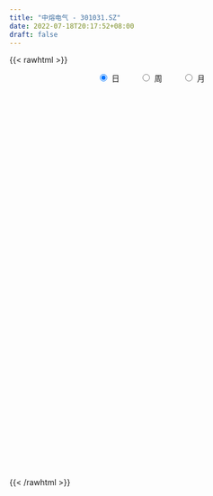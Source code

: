 ```yaml
---
title: "中熔电气 - 301031.SZ"
date: 2022-07-18T20:17:52+08:00
draft: false
---
```

{{< rawhtml >}}
    <div style="text-align: center">
        <label style="padding: 1rem;"><input style="margin-right: .5rem" type="radio" name="period" value="D" checked onclick="period_change(this)">日</label>
        <label style="padding: 1rem;"><input style="margin-right: .5rem" type="radio" name="period" value="W" onclick="period_change(this)">周</label>
        <label style="padding: 1rem;"><input style="margin-right: .5rem" type="radio" name="period" value="M" onclick="period_change(this)">月</label>
    </div>
    <div id="chart" style="height: 700px;"></div> 
    <script type="text/javascript">
        const D_v = [117545.17,95387.26,63623.5,35117.33,33088.33,37667.47,27755.54,21167.4,29361.56,29210.8,25704.36,17699.7,48457.5,29195.64,34191.98,28877.55,19978.08,19301.94,18380.1,19756.88,13368.11,10651.01,15685.93,11089.51,8859.0,16265.27,11940.61,14510.06,10071.37,11080.78,9082.58,8816.93,7901.0,22730.0,19093.28,16916.08,13939.55,11265.0,8786.0,7247.46,5138.44,5774.0,8325.46,6063.0,3686.39,9606.57,6725.11,5648.0,6908.0,5805.0,10561.19,11828.79,7138.0,8255.73,10280.0,6796.96,8212.75,9655.17,7682.0,6073.0,5466.0,24700.97,12949.0,11458.98,8765.05,20769.19,19089.76,17507.72,9573.0,10285.87,13227.66,8429.0,11474.74,6476.7,16325.09,8630.55,5866.85,8641.0,5688.35,18601.64,21357.0,28757.94,24996.62,18209.62,10773.34,11553.0,9545.99,8270.99,5737.0,6948.62,6558.97,7007.0,7449.48,5479.58,5076.27,7052.0,4467.35,2358.0,3748.0,4732.92,7257.97,4045.11,3612.42,4058.0,3167.99,5539.0,7072.0,3992.92,2311.0,4506.0,6939.55,4454.97,5310.97,4368.59,8470.84,11468.08,5769.0,5201.9,5547.0,6982.0,6311.86,6781.0,3849.0,7196.36,11125.88,6244.0,5475.0,3069.93,3656.45,3885.45,4860.2,3979.0,3251.82,2504.0,2243.86,3701.0,9202.68,7504.2,3428.2,3222.0,3005.0,2121.0,6621.0,2922.0,1856.0,4905.5,5471.5,6110.86,5087.0,2906.0,2127.0,2411.98,4037.0,3582.86,4111.66,3266.45,3344.0,3225.52,2532.0,3081.0,2885.0,4911.9,4824.8,2003.0,3240.64,2945.0,2241.61,2620.0,1784.0,9894.57,4227.0,3329.0,6136.06,3584.0,2683.57,4200.2,3371.01,3555.26,2618.0,2384.0,3517.14,4291.86,3944.98,3489.55,1888.0,2547.95,2137.82,3177.98,3199.0,4867.83,10210.95,12623.51,9313.32,9145.23,4981.0,7238.99,8099.53,3428.0,3274.0,6042.0,3841.0,8317.38,5750.01,4042.0,4502.7,4370.0,3258.22,3847.22,3245.0,5851.36,5154.03,4254.72,7776.36,9951.27,5532.97,2631.27,3507.0,3116.63,10343.39,7129.0,4049.0,2854.6,5069.06,7422.92,5288.84,5069.76,7305.16,7536.46,4788.35,3636.76,7163.09,3892.0,2143.79,3348.0,5910.0,3996.8,5810.49,2978.0,3259.11,2930.05,3484.0,10058.0,11872.67,6936.67]
const D_histogram = [0.0,1.0051282051,1.4614408649,1.4820591498,1.936062659,2.1886822214,1.6899410601,1.6181330193,1.7814476225,1.0584284219,1.1300057277,2.9900679463,3.8597298277,3.2590736559,4.2242717374,5.0532329918,5.3589248004,4.2534965315,3.057249647,3.0193875131,2.3031601326,0.9138834684,-0.7786389468,-2.5407361243,-3.4703411957,-3.1354754136,-3.232283598,-2.3523429938,-1.9437422733,-2.1175063218,-2.0450167679,-2.2908463078,-2.4889785827,-3.6354350315,-5.3538463849,-5.5734777755,-5.6355034918,-5.0319026433,-4.0899852397,-3.2039015967,-2.6804169425,-2.4750962815,-2.6568351693,-2.4101855588,-2.2579312039,-2.5218651437,-2.4693077679,-2.4663102783,-2.4876355253,-2.3317086615,-1.6431556523,-0.748839392,-0.4510257882,0.2222250404,1.6712667355,2.1929996273,2.3864298935,2.7363079134,3.0684073118,3.1658495836,3.050920957,3.1440161261,2.7721570817,1.8903907831,1.3040221806,1.6561762497,2.1161320619,2.4577297285,2.1521639397,1.8464748436,2.190701337,2.0883383749,2.0991467165,2.0096117418,1.4871543298,1.3504193017,0.9649506939,-0.0261951951,-0.501281145,1.1753474152,1.6958362282,2.5792526551,2.256942047,2.1364348971,1.9211384151,2.149838775,1.6450216065,0.6865712825,0.1810637924,-0.5824382555,-0.7221808002,-1.194618222,-1.6572788057,-1.9332565342,-2.0522917453,-2.2745536372,-2.6218998824,-2.5869494521,-2.7435553175,-2.9157793961,-2.419691396,-1.9629982926,-1.5006859064,-1.4960081555,-1.7788314982,-2.3078520656,-2.5191265628,-2.2744726058,-2.0752482635,-2.1878189199,-2.4147295891,-2.10814699,-1.6411828616,-1.405225164,-0.9683981112,-0.2061911185,-0.1729757754,-0.0332389069,-0.5187494221,-1.0127785453,-1.3224821274,-1.3238206078,-1.4191647666,-0.8938353781,0.016716768,1.0003329421,1.3192177263,1.1832313995,0.9044186308,0.7911466108,0.479442262,0.5870219414,0.2899104599,0.1841917633,0.2195109108,-0.0969111249,-0.5614681065,-1.0224030513,-1.5388138552,-1.7562835738,-1.4429569722,-1.2089342265,-0.4533893139,0.0307811307,0.2141089997,0.0953916078,0.657455211,1.0842934138,1.7391235091,2.1105520197,2.2015729097,2.0438709529,1.4364926226,0.7762190361,0.1398859121,-0.5154115351,-0.8586131102,-0.7916070176,-0.9382588726,-1.319405734,-1.7632770244,-1.3116882606,-0.7605059662,-0.4472005171,-0.2760602128,-0.1264255076,0.147678229,0.1928062836,0.2032925965,0.0193835665,-0.4216381591,-0.4655792088,-0.615290266,-0.7537605425,-0.8845047982,-1.1164085334,-1.1845029522,-1.3906298801,-1.2404431689,-1.1514931537,-0.9223595456,-0.8137438302,-0.3690525321,-0.0469778997,0.1457284781,0.1735248953,0.1943855138,-0.0510137522,-0.3839486794,-0.3328627631,0.8076900905,1.6670873931,2.1980265717,2.7984914216,3.0434699503,3.3266553977,3.5322271288,3.5178007997,3.4909631616,3.569135649,3.4245632512,3.5543287645,3.3025193262,2.8089229616,2.2808932948,1.5297630717,1.0288746243,0.5760045199,0.1494935089,0.1846326641,0.3351928163,0.4077648155,0.9251375831,1.723981576,1.748505782,1.6410858196,1.2097112749,1.072500589,1.382237838,1.2264810414,0.7262571514,0.3812251511,0.494659887,0.8928460615,0.8913866919,0.9552940554,1.0757044121,1.1991533566,1.0051484724,0.6334505077,-0.091956846,-0.4290194841,-0.7446205678,-0.7892122546,-1.0841916217,-1.3209781571,-1.0234054965,-1.2714555978,-1.6707299764,-2.2332240371,-2.3471592947,-1.5010914958,-0.928978403,-0.7664087107]
const D_fast = [0.0,1.2564102564,2.0780831324,2.4692162047,3.4072353787,4.2070254965,4.1307696001,4.4634948141,5.072171323,4.6137592279,4.9678379656,7.5754171708,9.4100115091,9.6241237512,11.6453897671,13.7376592694,15.3830822781,15.3410281422,14.9090936694,15.6260784138,15.4856410664,14.3248352693,12.4376531175,10.0403719088,8.2431815385,7.7941784672,6.8892993833,7.1811542391,7.1038193912,6.4006787623,5.9619141241,5.1433730074,4.3229960867,2.2676808801,-0.7891920696,-2.402192904,-3.8730944933,-4.5274693055,-4.6080482119,-4.5229399681,-4.6695595495,-5.0830129588,-5.928960639,-6.2848574182,-6.6970858643,-7.59148609,-8.1562556562,-8.7698357362,-9.4130698645,-9.840070166,-9.5623060699,-8.8551996576,-8.6701425008,-7.9413354122,-6.0744770332,-5.0044942345,-4.214456495,-3.1805014968,-2.0813002703,-1.1923956026,-0.54459399,0.3345052106,0.6556854366,0.2465168338,-0.0138462235,0.7523519079,1.7413407356,2.6973708344,2.9298460305,3.0857756453,3.9776774729,4.3973991046,4.9329941253,5.345862086,5.1951932565,5.3960630538,5.2518321195,4.2541374317,3.6537311956,5.6241966095,6.5686444796,8.0968740703,8.3387989739,8.7524005483,9.0173886701,9.7835487237,9.6899869569,8.9031794535,8.4429379114,7.5338262998,7.213538555,6.4424465777,5.5654662926,4.8061744305,4.174066283,3.3831659819,2.3803447661,1.7685578333,0.9260631386,0.024894211,-0.0839406379,-0.1179971076,-0.0308561981,-0.4001804861,-1.1277117033,-2.2336952872,-3.0747514251,-3.3987156195,-3.718303343,-4.3778287294,-5.2084217959,-5.4288759443,-5.3722075313,-5.4875561247,-5.2928285997,-4.5821693866,-4.5921979873,-4.4607708456,-5.0759687163,-5.8231924759,-6.4635165897,-6.7958102221,-7.2459455725,-6.9440750286,-6.0293436905,-4.7956442809,-4.1469550651,-3.987133542,-4.039841653,-3.9553270203,-4.1471708036,-3.8928356389,-4.1174695054,-4.1771402612,-4.0869433859,-4.4275932029,-5.0325172111,-5.7490529188,-6.6501671864,-7.3067077985,-7.3541204399,-7.4223312508,-6.7801336668,-6.2882679395,-6.0514128205,-6.1462823105,-5.4198549046,-4.7219433483,-3.6323323757,-2.7332658602,-2.0918517428,-1.7385859614,-1.986841136,-2.4530599635,-3.0544216094,-3.8385719404,-4.3964267931,-4.5273224549,-4.908539028,-5.6195373229,-6.5042278694,-6.3805611708,-6.019505368,-5.8180000482,-5.7158747971,-5.5978464687,-5.2868231748,-5.1934935494,-5.1321840873,-5.3112472257,-5.8576784911,-6.018014343,-6.3215479667,-6.6484583788,-7.000328834,-7.5113347026,-7.8755548594,-8.4293392574,-8.5892633384,-8.7881866116,-8.7896428899,-8.8844631321,-8.532034967,-8.2217048095,-7.9925663123,-7.9213886712,-7.8519316742,-8.1100843782,-8.5390064754,-8.5711362498,-7.2286608736,-5.9524917227,-4.8720459012,-3.5719581959,-2.5661121796,-1.4512628827,-0.3626343694,0.5023895013,1.3482926536,2.3187490532,3.0303174683,4.0486651727,4.622485566,4.8311199417,4.8733135986,4.5046241435,4.2609543522,3.9520853778,3.562947744,3.6442450651,3.8786034214,4.0531166245,4.801773788,6.0316131748,6.4932638263,6.7961153188,6.6671685928,6.7980830542,7.4533797627,7.6042432265,7.2855836243,7.0358579118,7.2729576195,7.8943553094,8.1157426127,8.4184734901,8.8078099497,9.2310472335,9.2883294674,9.0749941296,8.3265975644,7.8822800553,7.3805238296,7.1386290792,6.5726018066,6.005570732,6.0472920185,5.4813780176,4.664421145,3.543621075,2.8428959937,3.3136909187,3.6535594107,3.6245269254]
const D_slow = [0.0,0.2512820513,0.6166422675,0.987157055,1.4711727197,2.0183432751,2.4408285401,2.8453617949,3.2907237005,3.555330806,3.8378322379,4.5853492245,5.5502816814,6.3650500954,7.4211180297,8.6844262777,10.0241574778,11.0875316106,11.8518440224,12.6066909007,13.1824809338,13.4109518009,13.2162920642,12.5811080332,11.7135227342,10.9296538808,10.1215829813,9.5334972329,9.0475616645,8.5181850841,8.0069308921,7.4342193151,6.8119746695,5.9031159116,4.5646543154,3.1712848715,1.7624089985,0.5044333377,-0.5180629722,-1.3190383714,-1.989142607,-2.6079166774,-3.2721254697,-3.8746718594,-4.4391546604,-5.0696209463,-5.6869478883,-6.3035254579,-6.9254343392,-7.5083615045,-7.9191504176,-8.1063602656,-8.2191167126,-8.1635604526,-7.7457437687,-7.1974938619,-6.6008863885,-5.9168094101,-5.1497075822,-4.3582451863,-3.595514947,-2.8095109155,-2.1164716451,-1.6438739493,-1.3178684041,-0.9038243417,-0.3747913263,0.2396411059,0.7776820908,1.2393008017,1.7869761359,2.3090607297,2.8338474088,3.3362503442,3.7080389267,4.0456437521,4.2868814256,4.2803326268,4.1550123406,4.4488491943,4.8728082514,5.5176214152,6.0818569269,6.6159656512,7.096250255,7.6337099487,8.0449653504,8.216608171,8.2618741191,8.1162645552,7.9357193552,7.6370647997,7.2227450983,6.7394309647,6.2263580284,5.6577196191,5.0022446485,4.3555072854,3.6696184561,2.9406736071,2.3357507581,1.8450011849,1.4698297083,1.0958276694,0.6511197949,0.0741567785,-0.5556248622,-1.1242430137,-1.6430550796,-2.1900098095,-2.7936922068,-3.3207289543,-3.7310246697,-4.0823309607,-4.3244304885,-4.3759782681,-4.419222212,-4.4275319387,-4.5572192942,-4.8104139305,-5.1410344624,-5.4719896143,-5.826780806,-6.0502396505,-6.0460604585,-5.795977223,-5.4661727914,-5.1703649415,-4.9442602838,-4.7464736311,-4.6266130656,-4.4798575803,-4.4073799653,-4.3613320245,-4.3064542968,-4.330682078,-4.4710491046,-4.7266498674,-5.1113533312,-5.5504242247,-5.9111634677,-6.2133970244,-6.3267443528,-6.3190490702,-6.2655218202,-6.2416739183,-6.0773101155,-5.8062367621,-5.3714558848,-4.8438178799,-4.2934246525,-3.7824569142,-3.4233337586,-3.2292789996,-3.1943075215,-3.3231604053,-3.5378136829,-3.7357154373,-3.9702801554,-4.3001315889,-4.740950845,-5.0688729102,-5.2589994017,-5.370799531,-5.4398145842,-5.4714209611,-5.4345014039,-5.386299833,-5.3354766838,-5.3306307922,-5.436040332,-5.5524351342,-5.7062577007,-5.8946978363,-6.1158240359,-6.3949261692,-6.6910519073,-7.0387093773,-7.3488201695,-7.6366934579,-7.8672833443,-8.0707193019,-8.1629824349,-8.1747269098,-8.1382947903,-8.0949135665,-8.046317188,-8.0590706261,-8.1550577959,-8.2382734867,-8.0363509641,-7.6195791158,-7.0700724729,-6.3704496175,-5.6095821299,-4.7779182805,-3.8948614983,-3.0154112983,-2.142670508,-1.2503865957,-0.3942457829,0.4943364082,1.3199662398,2.0221969802,2.5924203039,2.9748610718,3.2320797279,3.3760808578,3.4134542351,3.4596124011,3.5434106052,3.645351809,3.8766362048,4.3076315988,4.7447580443,5.1550294992,5.4574573179,5.7255824652,6.0711419247,6.3777621851,6.5593264729,6.6546327607,6.7782977325,7.0015092478,7.2243559208,7.4631794347,7.7321055377,8.0318938769,8.283180995,8.4415436219,8.4185544104,8.3112995394,8.1251443974,7.9278413338,7.6567934283,7.3265488891,7.0706975149,6.7528336155,6.3351511214,5.7768451121,5.1900552884,4.8147824145,4.5825378137,4.3909356361]
const D_data = [['2021-07-15', 95.0, 128.11, 95.0, 135.0],['2021-07-16', 125.93, 143.86, 121.04, 156.0],['2021-07-19', 140.0, 142.0, 135.21, 154.28],['2021-07-20', 140.0, 139.13, 135.0, 144.73],['2021-07-21', 138.0, 147.4, 134.96, 149.15],['2021-07-22', 145.0, 148.7, 144.52, 156.0],['2021-07-23', 143.98, 140.49, 138.0, 155.0],['2021-07-26', 137.67, 146.0, 137.02, 146.7],['2021-07-27', 145.49, 151.0, 145.06, 162.0],['2021-07-28', 145.0, 140.0, 130.0, 150.0],['2021-07-29', 142.14, 149.6, 140.7, 152.0],['2021-07-30', 157.01, 179.52, 157.01, 179.52],['2021-08-02', 193.01, 177.99, 163.33, 195.0],['2021-08-03', 167.99, 164.0, 155.01, 171.99],['2021-08-04', 164.04, 188.61, 164.04, 196.8],['2021-08-05', 188.0, 196.65, 182.2, 206.0],['2021-08-06', 198.01, 198.69, 188.96, 203.0],['2021-08-09', 198.0, 184.2, 179.88, 202.49],['2021-08-10', 181.01, 181.39, 176.09, 192.66],['2021-08-11', 178.0, 196.75, 172.51, 196.8],['2021-08-12', 191.98, 190.18, 184.04, 194.49],['2021-08-13', 187.0, 179.22, 178.56, 191.83],['2021-08-16', 175.0, 169.01, 159.0, 175.0],['2021-08-17', 165.84, 159.27, 158.9, 170.68],['2021-08-18', 161.51, 161.72, 159.29, 167.88],['2021-08-19', 162.0, 174.92, 156.0, 180.0],['2021-08-20', 170.0, 169.1, 165.0, 173.6],['2021-08-23', 168.05, 182.63, 163.36, 189.86],['2021-08-24', 181.08, 179.82, 177.0, 188.5],['2021-08-25', 177.22, 172.78, 170.2, 182.7],['2021-08-26', 175.0, 175.1, 173.21, 182.5],['2021-08-27', 171.6, 170.0, 163.32, 175.0],['2021-08-30', 167.0, 168.49, 163.5, 175.99],['2021-08-31', 165.12, 151.4, 140.0, 168.0],['2021-09-01', 148.0, 133.59, 133.13, 148.0],['2021-09-02', 135.01, 143.28, 135.0, 148.84],['2021-09-03', 143.0, 140.34, 139.0, 153.77],['2021-09-06', 140.33, 146.03, 135.58, 147.5],['2021-09-07', 147.03, 150.8, 143.08, 152.0],['2021-09-08', 150.0, 152.0, 147.07, 154.97],['2021-09-09', 152.26, 148.68, 147.46, 153.71],['2021-09-10', 149.12, 144.27, 143.1, 151.82],['2021-09-13', 143.49, 137.0, 136.01, 144.16],['2021-09-14', 137.07, 140.0, 137.06, 141.63],['2021-09-15', 139.0, 137.43, 136.19, 139.8],['2021-09-16', 137.5, 129.31, 126.36, 137.87],['2021-09-17', 129.31, 129.93, 125.0, 132.6],['2021-09-22', 127.33, 126.62, 126.1, 133.0],['2021-09-23', 127.0, 123.33, 122.61, 128.49],['2021-09-24', 122.61, 122.95, 122.61, 125.98],['2021-09-27', 122.02, 129.22, 119.91, 130.53],['2021-09-28', 129.8, 133.99, 124.02, 137.55],['2021-09-29', 131.16, 128.1, 127.0, 133.95],['2021-09-30', 128.1, 134.18, 127.16, 138.38],['2021-10-08', 137.0, 149.29, 133.0, 149.9],['2021-10-11', 142.0, 143.5, 141.08, 147.4],['2021-10-12', 143.5, 142.18, 130.55, 143.5],['2021-10-13', 138.88, 146.78, 136.2, 148.07],['2021-10-14', 145.72, 149.95, 143.56, 154.4],['2021-10-15', 147.0, 150.0, 145.13, 155.49],['2021-10-18', 151.0, 149.22, 142.07, 152.0],['2021-10-19', 166.0, 153.8, 150.0, 178.98],['2021-10-20', 146.0, 149.24, 146.0, 152.0],['2021-10-21', 148.75, 141.05, 141.01, 148.9],['2021-10-22', 141.05, 141.84, 136.0, 143.56],['2021-10-25', 144.77, 154.0, 144.01, 156.66],['2021-10-26', 156.6, 158.98, 155.01, 167.7],['2021-10-27', 151.85, 161.5, 151.5, 163.0],['2021-10-28', 162.0, 155.41, 154.12, 163.8],['2021-10-29', 155.0, 155.5, 150.11, 156.81],['2021-11-01', 155.47, 165.59, 153.01, 168.5],['2021-11-02', 166.06, 162.66, 161.0, 167.29],['2021-11-03', 161.7, 165.88, 159.0, 169.38],['2021-11-04', 165.88, 166.5, 163.6, 168.88],['2021-11-05', 165.49, 161.32, 159.99, 178.05],['2021-11-08', 160.75, 166.06, 157.88, 166.06],['2021-11-09', 163.03, 163.05, 161.68, 168.88],['2021-11-10', 161.66, 152.71, 151.2, 163.49],['2021-11-11', 153.02, 155.59, 153.02, 159.7],['2021-11-12', 156.99, 186.71, 155.61, 186.71],['2021-11-15', 192.04, 180.0, 176.0, 193.0],['2021-11-16', 185.04, 190.82, 181.88, 203.36],['2021-11-17', 188.77, 180.0, 176.31, 191.0],['2021-11-18', 178.55, 184.0, 171.0, 186.8],['2021-11-19', 180.0, 184.51, 176.1, 190.0],['2021-11-22', 184.0, 192.8, 180.58, 194.88],['2021-11-23', 191.92, 185.5, 181.38, 192.06],['2021-11-24', 184.59, 177.94, 177.02, 186.6],['2021-11-25', 176.1, 181.17, 176.1, 181.59],['2021-11-26', 178.0, 175.5, 172.67, 182.35],['2021-11-29', 171.51, 181.49, 171.46, 182.0],['2021-11-30', 181.37, 176.0, 175.55, 182.4],['2021-12-01', 175.5, 173.5, 173.16, 180.91],['2021-12-02', 173.01, 173.39, 168.83, 174.7],['2021-12-03', 174.0, 173.61, 167.03, 176.65],['2021-12-06', 173.0, 170.5, 165.02, 176.0],['2021-12-07', 170.98, 166.18, 165.65, 174.62],['2021-12-08', 166.19, 168.7, 166.08, 169.46],['2021-12-09', 169.0, 164.4, 163.0, 171.0],['2021-12-10', 164.5, 161.51, 160.69, 166.99],['2021-12-13', 162.08, 169.0, 160.0, 172.98],['2021-12-14', 168.28, 169.63, 165.6, 170.98],['2021-12-15', 168.99, 171.04, 167.89, 173.28],['2021-12-16', 170.17, 165.55, 164.0, 171.03],['2021-12-17', 166.0, 160.0, 160.0, 166.0],['2021-12-20', 160.01, 153.12, 150.27, 163.72],['2021-12-21', 151.8, 153.12, 147.6, 154.69],['2021-12-22', 153.0, 156.88, 152.01, 162.02],['2021-12-23', 155.8, 155.57, 154.0, 158.88],['2021-12-24', 156.01, 149.91, 148.03, 158.88],['2021-12-27', 149.0, 145.35, 144.15, 152.0],['2021-12-28', 145.5, 150.0, 145.5, 151.59],['2021-12-29', 148.77, 152.1, 148.0, 154.98],['2021-12-30', 152.02, 149.33, 148.29, 154.19],['2021-12-31', 149.45, 152.12, 149.31, 158.21],['2022-01-04', 154.86, 158.36, 154.48, 166.59],['2022-01-05', 158.5, 150.6, 148.0, 159.94],['2022-01-06', 148.58, 151.69, 142.47, 152.8],['2022-01-07', 152.15, 142.05, 141.99, 153.29],['2022-01-10', 141.71, 138.0, 135.0, 143.48],['2022-01-11', 137.8, 136.48, 134.8, 140.0],['2022-01-12', 138.57, 137.68, 135.0, 142.3],['2022-01-13', 137.0, 134.33, 132.01, 137.93],['2022-01-14', 135.3, 141.5, 133.13, 144.2],['2022-01-17', 140.89, 149.01, 139.5, 155.1],['2022-01-18', 151.99, 154.63, 147.5, 155.0],['2022-01-19', 153.2, 149.96, 146.51, 153.2],['2022-01-20', 148.33, 145.0, 145.0, 150.0],['2022-01-21', 145.21, 142.2, 142.0, 148.4],['2022-01-24', 140.2, 143.2, 140.19, 147.06],['2022-01-25', 141.5, 139.4, 137.58, 145.31],['2022-01-26', 142.7, 143.88, 139.23, 146.02],['2022-01-27', 144.0, 138.01, 138.0, 144.99],['2022-01-28', 138.45, 138.88, 137.17, 141.02],['2022-02-07', 142.0, 140.0, 138.52, 143.49],['2022-02-08', 140.0, 134.26, 132.3, 140.0],['2022-02-09', 134.45, 129.39, 124.66, 134.45],['2022-02-10', 128.0, 125.63, 122.88, 128.28],['2022-02-11', 125.0, 120.55, 120.0, 125.87],['2022-02-14', 118.8, 120.22, 117.52, 122.8],['2022-02-15', 122.0, 125.03, 119.0, 126.95],['2022-02-16', 125.03, 123.59, 123.13, 125.9],['2022-02-17', 123.18, 131.25, 122.1, 133.3],['2022-02-18', 129.99, 130.14, 126.7, 131.19],['2022-02-21', 130.16, 127.38, 126.24, 130.68],['2022-02-22', 126.3, 123.0, 121.66, 126.5],['2022-02-23', 123.84, 132.16, 123.84, 133.0],['2022-02-24', 131.99, 133.0, 129.16, 136.85],['2022-02-25', 133.07, 139.13, 133.07, 143.2],['2022-02-28', 139.18, 139.18, 137.15, 141.3],['2022-03-01', 141.0, 138.0, 136.5, 141.98],['2022-03-02', 137.99, 135.83, 134.04, 138.95],['2022-03-03', 137.49, 129.0, 128.21, 137.94],['2022-03-04', 128.91, 125.31, 124.29, 130.59],['2022-03-07', 124.3, 122.0, 120.58, 124.31],['2022-03-08', 123.0, 117.64, 117.21, 123.8],['2022-03-09', 118.51, 117.8, 110.02, 120.0],['2022-03-10', 120.5, 121.01, 119.11, 125.0],['2022-03-11', 120.97, 116.87, 114.23, 120.97],['2022-03-14', 116.0, 111.0, 110.43, 116.8],['2022-03-15', 111.0, 106.09, 106.09, 111.77],['2022-03-16', 108.86, 115.4, 105.87, 115.5],['2022-03-17', 116.65, 117.8, 116.65, 124.3],['2022-03-18', 117.8, 115.92, 113.68, 119.81],['2022-03-21', 115.91, 114.39, 113.9, 117.68],['2022-03-22', 114.43, 114.05, 113.25, 117.8],['2022-03-23', 114.05, 115.99, 113.5, 117.0],['2022-03-24', 115.19, 113.35, 111.3, 115.2],['2022-03-25', 112.65, 112.46, 112.15, 115.56],['2022-03-28', 112.0, 108.88, 102.0, 114.41],['2022-03-29', 108.13, 103.03, 102.52, 109.45],['2022-03-30', 104.01, 105.55, 102.66, 106.3],['2022-03-31', 106.0, 102.46, 100.02, 106.0],['2022-04-01', 100.4, 100.44, 99.0, 102.98],['2022-04-06', 99.94, 98.29, 98.13, 100.9],['2022-04-07', 98.29, 94.34, 94.3, 98.35],['2022-04-08', 97.0, 93.72, 93.55, 97.3],['2022-04-11', 92.79, 89.23, 88.51, 93.0],['2022-04-12', 90.89, 91.46, 88.5, 91.92],['2022-04-13', 91.07, 89.31, 88.11, 91.07],['2022-04-14', 89.3, 89.99, 88.4, 91.45],['2022-04-15', 89.55, 87.56, 86.0, 89.79],['2022-04-18', 88.52, 91.64, 87.26, 92.55],['2022-04-19', 91.96, 90.85, 90.0, 94.56],['2022-04-20', 90.54, 89.5, 89.3, 91.22],['2022-04-21', 88.52, 87.0, 87.0, 91.37],['2022-04-22', 86.0, 86.04, 84.51, 87.3],['2022-04-25', 84.5, 81.0, 79.51, 85.0],['2022-04-26', 82.97, 77.0, 76.0, 82.97],['2022-04-27', 75.2, 79.59, 73.15, 81.55],['2022-04-28', 95.5, 95.51, 90.59, 95.51],['2022-04-29', 97.58, 97.29, 94.5, 103.0],['2022-05-05', 96.62, 97.45, 94.72, 100.0],['2022-05-06', 95.41, 102.44, 93.44, 105.09],['2022-05-09', 101.0, 101.77, 99.01, 103.4],['2022-05-10', 98.28, 105.5, 98.28, 105.89],['2022-05-11', 105.0, 107.99, 105.0, 110.77],['2022-05-12', 107.76, 108.09, 107.0, 109.5],['2022-05-13', 108.1, 110.27, 108.09, 111.88],['2022-05-16', 110.6, 114.32, 108.4, 117.6],['2022-05-17', 114.32, 114.04, 110.72, 115.27],['2022-05-18', 114.19, 120.25, 113.68, 120.9],['2022-05-19', 118.39, 118.02, 114.1, 120.23],['2022-05-20', 118.02, 115.66, 114.51, 119.73],['2022-05-23', 115.66, 114.83, 113.41, 117.0],['2022-05-24', 114.38, 110.49, 110.16, 116.86],['2022-05-25', 110.5, 111.7, 109.19, 112.95],['2022-05-26', 111.7, 110.83, 108.0, 112.68],['2022-05-27', 111.21, 109.55, 108.8, 114.79],['2022-05-30', 109.56, 114.9, 109.56, 117.56],['2022-05-31', 114.36, 117.56, 112.1, 118.99],['2022-06-01', 117.3, 118.0, 116.0, 120.85],['2022-06-02', 118.96, 126.25, 116.5, 128.3],['2022-06-06', 126.0, 135.0, 124.86, 136.24],['2022-06-07', 133.01, 129.57, 129.25, 134.56],['2022-06-08', 128.31, 129.76, 128.2, 132.0],['2022-06-09', 128.56, 126.14, 126.08, 131.99],['2022-06-10', 125.46, 130.0, 125.46, 131.98],['2022-06-13', 129.79, 137.9, 128.28, 143.9],['2022-06-14', 135.0, 134.42, 129.39, 135.0],['2022-06-15', 134.42, 130.03, 130.02, 135.29],['2022-06-16', 130.04, 131.07, 128.31, 133.5],['2022-06-17', 130.64, 137.5, 129.29, 138.3],['2022-06-20', 139.2, 144.0, 137.66, 148.5],['2022-06-21', 147.8, 141.8, 139.13, 147.8],['2022-06-22', 141.8, 144.58, 140.02, 150.03],['2022-06-23', 147.18, 147.69, 144.61, 152.25],['2022-06-24', 149.99, 150.43, 145.97, 152.98],['2022-06-27', 152.68, 148.31, 147.01, 154.67],['2022-06-28', 148.01, 146.4, 144.02, 148.99],['2022-06-29', 148.0, 140.41, 137.01, 148.0],['2022-06-30', 142.0, 143.38, 140.0, 147.0],['2022-07-01', 144.66, 142.58, 141.0, 146.0],['2022-07-04', 143.0, 145.53, 138.1, 146.6],['2022-07-05', 145.6, 141.83, 138.5, 153.55],['2022-07-06', 141.83, 141.22, 138.01, 146.52],['2022-07-07', 141.23, 148.17, 137.71, 150.88],['2022-07-08', 145.45, 141.53, 140.74, 148.33],['2022-07-11', 138.7, 137.63, 133.29, 138.9],['2022-07-12', 137.63, 132.27, 131.58, 138.38],['2022-07-13', 132.67, 135.0, 127.69, 135.69],['2022-07-14', 134.89, 148.19, 132.41, 149.29],['2022-07-15', 148.19, 148.3, 145.33, 153.3],['2022-07-18', 148.3, 145.12, 141.01, 150.5]]
const W_v = [212932.43,197252.17,123143.82,160700.75,81458.04,63840.32,53561.72,80579.91,38210.9,34406.53,18361.0,37783.71,10280.0,38419.88,63340.0,77225.54,55933.19,47428.39,104094.52,42055.6,31571.3,22358.27,22141.49,23420.92,29544.92,27985.98,31120.22,29571.26,18480.47,26079.94,17891.0,23430.86,15064.84,16479.63,17705.7,12831.25,27170.63,10254.78,16366.26,14008.3,34079.27,18458.55,27021.52,27992.39,19223.14,23036.47,24739.14,29445.05,32623.14,21623.99,22043.29,31603.83,6936.67]
const W_histogram = [0.0,-0.2150655271,2.152703254,4.74289494,4.8599903186,4.006476766,3.2834860143,0.7224532603,-0.7143863326,-2.5356024126,-4.0267899152,-4.0616538594,-2.9250249191,-2.0260185369,-1.8845217429,-0.8284381483,0.2470867811,2.5267648886,3.6751900335,3.6113906015,3.2372874377,2.029346232,1.033297539,-0.3276371633,-1.060228885,-2.1418481664,-2.7731050257,-3.0028993691,-3.2187213794,-4.3650390723,-4.242743584,-3.3603373898,-3.4957877449,-3.9108036957,-3.9923823091,-4.0117752629,-4.5283103943,-4.9808124325,-5.3223686932,-5.2682366313,-4.1419735428,-2.7826074234,-1.1710235942,0.3611174218,1.0284216643,2.5720187113,3.7516403065,4.8720569186,6.2320564156,6.330593231,6.0528356249,6.0390429725,5.5426715173]
const W_fast = [0.0,-0.2688319088,2.6371126858,6.4130281068,7.745121065,7.893226704,7.9911074558,5.6106880168,3.9952518408,1.5401351577,-0.9577498237,-2.0080272328,-1.6026545222,-1.2101527743,-1.539786416,-0.6908123585,0.4464842662,3.3578535959,5.4250762491,6.2641244674,6.6993431631,5.9987385154,5.2610142072,3.818170214,2.8205212711,1.2034399481,-0.1210931677,-1.1016123533,-2.1221147084,-4.3596921694,-5.2980825771,-5.2557607304,-6.2651580217,-7.6578748964,-8.7375490871,-9.7598858567,-11.4084985866,-13.1062037329,-14.7783521669,-16.0412792628,-15.9505095601,-15.2867952965,-13.9679673659,-12.3455469944,-11.4211373359,-9.234535611,-7.1170039392,-4.7785730974,-1.8605594965,-0.1793743734,1.0560769267,2.5520450175,3.4413414416]
const W_slow = [0.0,-0.0537663818,0.4844094317,1.6701331667,2.8851307464,3.8867499379,4.7076214415,4.8882347566,4.7096381734,4.0757375703,3.0690400915,2.0536266266,1.3223703968,0.8158657626,0.3447353269,0.1376257898,0.1993974851,0.8310887072,1.7498862156,2.652733866,3.4620557254,3.9693922834,4.2277166682,4.1458073773,3.8807501561,3.3452881145,2.6520118581,1.9012870158,1.0966066709,0.0053469029,-1.0553389931,-1.8954233406,-2.7693702768,-3.7470712007,-4.745166778,-5.7481105937,-6.8801881923,-8.1253913004,-9.4559834737,-10.7730426315,-11.8085360173,-12.5041878731,-12.7969437717,-12.7066644162,-12.4495590001,-11.8065543223,-10.8686442457,-9.650630016,-8.0926159121,-6.5099676044,-4.9967586982,-3.486997955,-2.1013300757]
const W_data = [['2021-07-16', 95.0, 143.86, 95.0, 156.0],['2021-07-23', 140.0, 140.49, 134.96, 156.0],['2021-07-30', 137.67, 179.52, 130.0, 179.52],['2021-08-06', 193.01, 198.69, 155.01, 206.0],['2021-08-13', 198.0, 179.22, 172.51, 202.49],['2021-08-20', 175.0, 169.1, 156.0, 180.0],['2021-08-27', 168.05, 170.0, 163.32, 189.86],['2021-09-03', 167.0, 140.34, 133.13, 175.99],['2021-09-10', 140.33, 144.27, 135.58, 154.97],['2021-09-17', 143.49, 129.93, 125.0, 144.16],['2021-09-24', 127.33, 122.95, 122.61, 133.0],['2021-09-30', 122.02, 134.18, 119.91, 138.38],['2021-10-08', 137.0, 149.29, 133.0, 149.9],['2021-10-15', 142.0, 150.0, 130.55, 155.49],['2021-10-22', 151.0, 141.84, 136.0, 178.98],['2021-10-29', 144.77, 155.5, 144.01, 167.7],['2021-11-05', 155.47, 161.32, 153.01, 178.05],['2021-11-12', 160.75, 186.71, 151.2, 186.71],['2021-11-19', 192.04, 184.51, 171.0, 203.36],['2021-11-26', 184.0, 175.5, 172.67, 194.88],['2021-12-03', 171.51, 173.61, 167.03, 182.4],['2021-12-10', 173.0, 161.51, 160.69, 176.0],['2021-12-17', 162.08, 160.0, 160.0, 173.28],['2021-12-24', 160.01, 149.91, 147.6, 163.72],['2021-12-31', 149.0, 152.12, 144.15, 158.21],['2022-01-07', 154.86, 142.05, 141.99, 166.59],['2022-01-14', 141.71, 141.5, 132.01, 144.2],['2022-01-21', 140.89, 142.2, 139.5, 155.1],['2022-01-28', 140.2, 138.88, 137.17, 147.06],['2022-02-11', 142.0, 120.55, 120.0, 143.49],['2022-02-18', 118.8, 130.14, 117.52, 133.3],['2022-02-25', 130.16, 139.13, 121.66, 143.2],['2022-03-04', 139.18, 125.31, 124.29, 141.98],['2022-03-11', 124.3, 116.87, 110.02, 125.0],['2022-03-18', 116.0, 115.92, 105.87, 124.3],['2022-03-25', 115.91, 112.46, 111.3, 117.8],['2022-04-01', 112.0, 100.44, 99.0, 114.41],['2022-04-08', 99.94, 93.72, 93.55, 100.9],['2022-04-15', 92.79, 87.56, 86.0, 93.0],['2022-04-22', 88.52, 86.04, 84.51, 94.56],['2022-04-29', 84.5, 97.29, 73.15, 103.0],['2022-05-06', 96.62, 102.44, 93.44, 105.09],['2022-05-13', 101.0, 110.27, 98.28, 111.88],['2022-05-20', 110.6, 115.66, 108.4, 120.9],['2022-05-27', 115.66, 109.55, 108.0, 117.0],['2022-06-02', 109.56, 126.25, 109.56, 128.3],['2022-06-10', 126.0, 130.0, 124.86, 136.24],['2022-06-17', 129.79, 137.5, 128.28, 143.9],['2022-06-24', 139.2, 150.43, 137.66, 152.98],['2022-07-01', 152.68, 142.58, 137.01, 154.67],['2022-07-08', 143.0, 141.53, 137.71, 153.55],['2022-07-15', 138.7, 148.3, 127.69, 153.3],['2022-07-22', 148.3, 145.12, 141.01, 150.5]]
const M_v = [533328.42,390191.8300000001,178711.05,189265.42,263077.67,115470.93,107157.93,70307.8,82762.05,78292.61,103700.99,118318.61,62727.58]
const M_histogram = [0.0,-1.7945527066,-3.9201201808,-3.673268029,-1.9963279781,-2.3386223909,-3.2442400712,-3.5839784395,-5.905586274,-7.3207816566,-6.4534614842,-3.83207436,-1.7766847691]
const M_fast = [0.0,-2.2431908832,-5.3487884027,-6.0202532581,-4.8423952017,-5.7693452122,-7.4860229103,-8.7217558885,-12.5197602915,-15.7651510882,-16.5111962869,-14.8478277528,-13.2366093541]
const M_slow = [0.0,-0.4486381766,-1.4286682218,-2.3469852291,-2.8460672236,-3.4307228213,-4.2417828391,-5.137777449,-6.6141740175,-8.4443694317,-10.0577348027,-11.0157533927,-11.459924585]
const M_data = [['2021-07-30', 95.0, 179.52, 95.0, 179.52],['2021-08-31', 193.01, 151.4, 140.0, 206.0],['2021-09-30', 148.0, 134.18, 119.91, 154.97],['2021-10-29', 137.0, 155.5, 130.55, 178.98],['2021-11-30', 155.47, 176.0, 151.2, 203.36],['2021-12-31', 175.5, 152.12, 144.15, 180.91],['2022-01-28', 154.86, 138.88, 132.01, 166.59],['2022-02-28', 142.0, 139.18, 117.52, 143.49],['2022-03-31', 141.0, 102.46, 100.02, 141.98],['2022-04-29', 100.4, 97.29, 73.15, 103.0],['2022-05-31', 96.62, 117.56, 93.44, 120.9],['2022-06-30', 117.3, 143.38, 116.0, 154.67],['2022-07-29', 144.66, 145.12, 127.69, 153.55]]
        const D_a = [null,156.0,null,null,null,null,null,null,null,130.0,null,null,null,null,null,206.0,null,null,null,null,null,null,null,null,null,156.0,null,null,null,null,null,null,175.99,null,null,null,null,null,null,null,null,null,null,null,null,null,null,null,null,null,119.91,null,null,null,null,null,null,null,null,null,null,178.98,null,null,null,null,null,null,null,150.11,null,null,null,null,null,null,null,null,null,null,null,203.36,null,null,null,null,null,null,null,null,null,null,null,null,null,null,null,null,null,null,null,null,null,null,null,null,null,null,null,null,144.15,null,null,null,null,166.59,null,null,null,null,null,null,132.01,null,null,null,null,null,null,null,null,146.02,null,null,null,null,null,null,null,117.52,null,null,null,null,null,null,null,null,143.2,null,null,null,null,null,null,null,null,null,null,null,null,105.87,null,null,null,null,null,null,115.56,null,null,null,null,null,null,null,null,null,null,null,null,null,null,null,null,null,null,null,null,73.15,null,null,null,null,null,null,null,null,null,null,null,120.9,null,null,null,null,null,108.0,null,null,null,null,null,null,null,null,null,null,null,null,null,null,null,null,null,null,null,null,154.67,null,null,null,null,null,null,null,null,null,null,null,127.69,null,null,null]
const W_a = [null,null,null,206.0,null,null,null,null,null,null,null,119.91,null,null,null,null,null,null,203.36,null,null,null,null,null,null,null,null,null,null,null,null,null,null,null,null,null,null,null,null,null,73.15,null,null,null,null,null,null,null,null,154.67,null,null,null]
const M_a = [null,206.0,null,null,null,null,null,null,null,73.15,null,null,null]
        const D_b = [[{ coord: ['2021-07-16', 156.0] }, { coord: ['2022-01-04', 156.0] }],[{ coord: ['2022-01-13', 143.2] }, { coord: ['2022-02-25', 132.01] }],[{ coord: ['2022-03-16', 115.56] }, { coord: ['2022-05-26', 105.87] }]]
const W_b = [[{ coord: ['2021-08-06', 203.36] }, { coord: ['2022-04-29', 119.91] }]]
const M_b = []
    </script>
{{< /rawhtml >}}